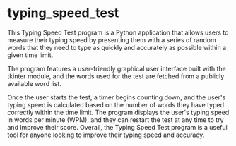 # typing_speed_test

This Typing Speed Test program is a Python application that allows users to measure their typing speed by presenting them with a series of random words that they need to type as quickly and accurately as possible within a given time limit. 

The program features a user-friendly graphical user interface built with the tkinter module, and the words used for the test are fetched from a publicly available word list. 

Once the user starts the test, a timer begins counting down, and the user's typing speed is calculated based on the number of words they have typed correctly within the time limit. The program displays the user's typing speed in words per minute (WPM), and they can restart the test at any time to try and improve their score. Overall, the Typing Speed Test program is a useful tool for anyone looking to improve their typing speed and accuracy.
